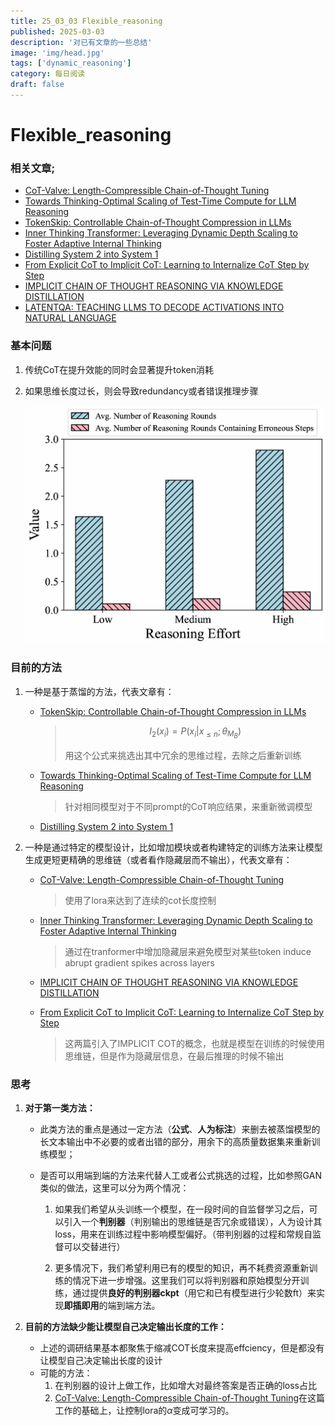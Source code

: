 ```yaml
---
title: 25_03_03 Flexible_reasoning
published: 2025-03-03
description: '对已有文章的一些总结'
image: 'img/head.jpg'
tags: ['dynamic_reasoning']
category: 每日阅读
draft: false 
---
```


# Flexible_reasoning



### 相关文章;

- [CoT-Valve: Length-Compressible Chain-of-Thought Tuning](https://arxiv.org/pdf/2502.09601)
- [Towards Thinking-Optimal Scaling of Test-Time Compute for LLM Reasoning](https://arxiv.org/pdf/2502.18080)
- [TokenSkip: Controllable Chain-of-Thought Compression in LLMs](https://arxiv.org/pdf/2502.12067)
- [Inner Thinking Transformer: Leveraging Dynamic Depth Scaling to Foster Adaptive Internal Thinking](https://arxiv.org/pdf/2502.13842)
- [Distilling System 2 into System 1](https://arxiv.org/pdf/2407.06023)
- [From Explicit CoT to Implicit CoT: Learning to Internalize CoT Step by Step](https://arxiv.org/html/2405.14838v1)
- [IMPLICIT CHAIN OF THOUGHT REASONING  VIA KNOWLEDGE DISTILLATION](https://arxiv.org/pdf/2311.01460)
- [LATENTQA: TEACHING LLMS TO DECODE  ACTIVATIONS INTO NATURAL LANGUAGE](https://arxiv.org/pdf/2412.08686)



### 基本问题

1. 传统CoT在提升效能的同时会显著提升token消耗

2. 如果思维长度过长，则会导致redundancy或者错误推理步骤

   ![ratio](./img/ratio.png)

### 目前的方法

1. 一种是基于蒸馏的方法，代表文章有：
   - [TokenSkip: Controllable Chain-of-Thought Compression in LLMs](https://arxiv.org/pdf/2502.12067)
   
     > $$
     > I_2(x_i)=P(x_i|x_{\leqslant n};\theta_{M_B})
     > $$
     >
     > 用这个公式来挑选出其中冗余的思维过程，去除之后重新训练
   
   - [Towards Thinking-Optimal Scaling of Test-Time Compute for LLM Reasoning](https://arxiv.org/pdf/2502.18080)
   
     > 针对相同模型对于不同prompt的CoT响应结果，来重新微调模型
   
   - [Distilling System 2 into System 1](https://arxiv.org/pdf/2407.06023)
   
2. 一种是通过特定的模型设计，比如增加模块或者构建特定的训练方法来让模型生成更短更精确的思维链（或者看作隐藏层而不输出），代表文章有：
   - [CoT-Valve: Length-Compressible Chain-of-Thought Tuning](https://arxiv.org/pdf/2502.09601)
   
     > 使用了lora来达到了连续的cot长度控制
   
   - [Inner Thinking Transformer: Leveraging Dynamic Depth Scaling to Foster Adaptive Internal Thinking](https://arxiv.org/pdf/2502.13842)
   
     > 通过在tranformer中增加隐藏层来避免模型对某些token induce abrupt gradient spikes across layers
   
   - [IMPLICIT CHAIN OF THOUGHT REASONING  VIA KNOWLEDGE DISTILLATION](https://arxiv.org/pdf/2311.01460)
   
   - [From Explicit CoT to Implicit CoT: Learning to Internalize CoT Step by Step](https://arxiv.org/html/2405.14838v1)
   
     > 这两篇引入了IMPLICIT COT的概念，也就是模型在训练的时候使用思维链，但是作为隐藏层信息，在最后推理的时候不输出



### 思考

1. **对于第一类方法：**

   - 此类方法的重点是通过一定方法（**公式**、**人为标注**）来删去被蒸馏模型的长文本输出中不必要的或者出错的部分，用余下的高质量数据集来重新训练模型；

   - 是否可以用端到端的方法来代替人工或者公式挑选的过程，比如参照GAN类似的做法，这里可以分为两个情况：

     1. 如果我们希望从头训练一个模型，在一段时间的自监督学习之后，可以引入一个**判别器**（判别输出的思维链是否冗余或错误），人为设计其loss，用来在训练过程中影响模型偏好。（带判别器的过程和常规自监督可以交替进行）

     2. 更多情况下，我们希望利用已有的模型的知识，再不耗费资源重新训练的情况下进一步增强。这里我们可以将判别器和原始模型分开训练，通过提供**良好的判别器ckpt**（用它和已有模型进行少轮数ft）来实现**即插即用**的端到端方法。

     

2. **目前的方法缺少能让模型自己决定输出长度的工作：**

   - 上述的调研结果基本都聚焦于缩减COT长度来提高effciency，但是都没有让模型自己决定输出长度的设计
   - 可能的方法：
     1. 在判别器的设计上做工作，比如增大对最终答案是否正确的loss占比
     2. [CoT-Valve: Length-Compressible Chain-of-Thought Tuning](https://arxiv.org/pdf/2502.09601)在这篇工作的基础上，让控制lora的${\alpha}$变成可学习的。
